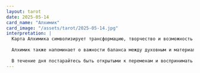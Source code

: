 ```yaml
---
layout: tarot
date: 2025-05-14
card_name: "Алхимик"
card_image: "/assets/tarot/2025-05-14.jpg"
interpretation: |
  Карта Алхимика символизирует трансформацию, творчество и возможность превращения идей в реальность. Сегодняшний день может стать для вас временем, когда вы сможете использовать свои таланты и способности для достижения желаемых результатов. Вы обладаете внутренней силой, которая позволит вам преодолеть препятствия и реализовать свои мечты. Обратите внимание на свои мысли и намерения — они имеют силу.
  
  Алхимик также напоминает о важности баланса между духовным и материальным. Возможно, вам стоит задуматься о том, как ваши внутренние стремления могут быть связаны с вашими внешними действиями. Используйте свои знания и интуицию, чтобы найти гармонию в вашей жизни. Не бойтесь экспериментировать и пробовать новое — именно в этом процессе вы можете обнаружить удивительные возможности.
  
  В течение дня постарайтесь быть открытыми к переменам и воспринимать их как возможность для роста. Это время для того, чтобы заняться самосовершенствованием и исследованием своих желаний. Помните, что вы — творец своей судьбы, и сегодня вы можете сделать шаги к созданию той жизни, о которой мечтаете.
---
```

